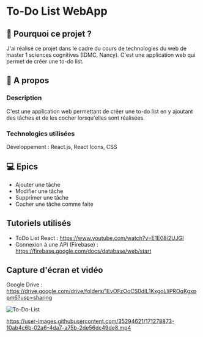 # To-Do List WebApp

## 🤔 Pourquoi ce projet ? 
J'ai réalisé ce projet dans le cadre du cours de technologies du web de master 1 sciences cognitives (IDMC, Nancy). C'est une application web qui permet de créer une to-do list. 

## 📱 A propos 
### Description
C'est une application web permettant de créer une to-do list en y ajoutant des tâches et de les cocher lorsqu'elles sont réalisées. 

### Technologies utilisées
Développement : React.js, React Icons, CSS

## 💻 Epics
- Ajouter une tâche
- Modifier une tâche
- Supprimer une tâche
- Cocher une tâche comme faite

## Tutoriels utilisés
- ToDo List React : https://www.youtube.com/watch?v=E1E08i2UJGI 
- Connexion à une API (Firebase) : https://firebase.google.com/docs/database/web/start 

## Capture d'écran et vidéo
Google Drive : https://drive.google.com/drive/folders/1EvOFzOoCS0dlL1KxgoLIiPROqKgxppm6?usp=sharing

![To-Do-List](https://user-images.githubusercontent.com/35294621/171278742-33e3c626-73f3-44da-a132-c65dfec7e509.png)

https://user-images.githubusercontent.com/35294621/171278873-10ab4c6b-02a6-4da7-a75b-2de56dc49de8.mp4
